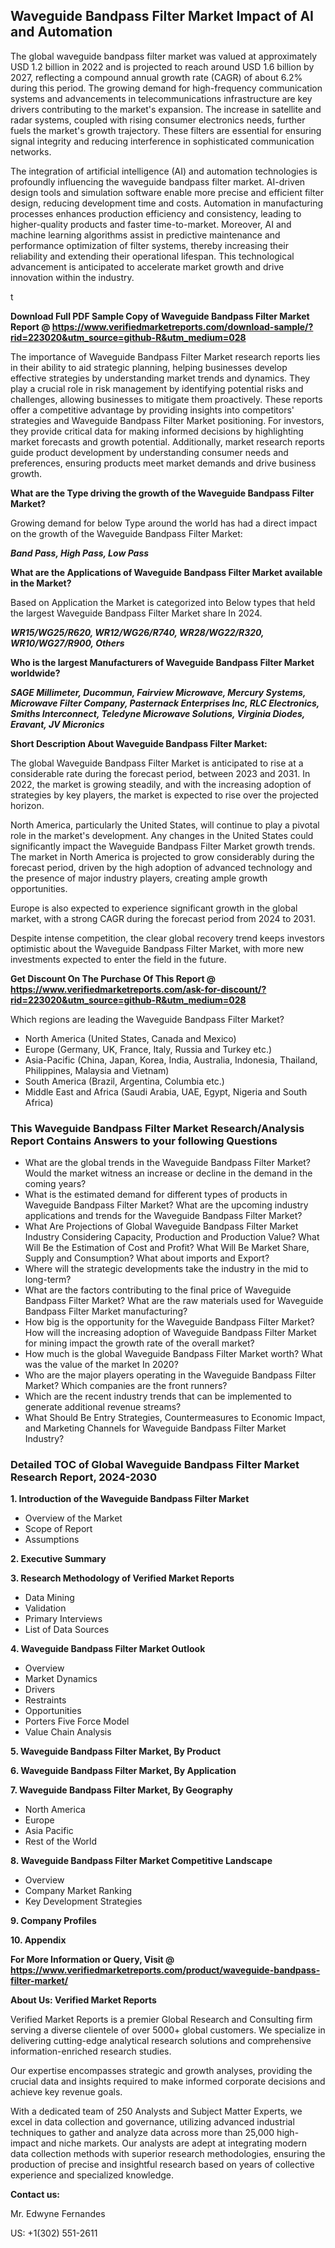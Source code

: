 <h2>Waveguide Bandpass Filter Market Impact of AI and Automation</h2><p>The global waveguide bandpass filter market was valued at approximately USD 1.2 billion in 2022 and is projected to reach around USD 1.6 billion by 2027, reflecting a compound annual growth rate (CAGR) of about 6.2% during this period. The growing demand for high-frequency communication systems and advancements in telecommunications infrastructure are key drivers contributing to the market's expansion. The increase in satellite and radar systems, coupled with rising consumer electronics needs, further fuels the market's growth trajectory. These filters are essential for ensuring signal integrity and reducing interference in sophisticated communication networks.</p><p>The integration of artificial intelligence (AI) and automation technologies is profoundly influencing the waveguide bandpass filter market. AI-driven design tools and simulation software enable more precise and efficient filter design, reducing development time and costs. Automation in manufacturing processes enhances production efficiency and consistency, leading to higher-quality products and faster time-to-market. Moreover, AI and machine learning algorithms assist in predictive maintenance and performance optimization of filter systems, thereby increasing their reliability and extending their operational lifespan. This technological advancement is anticipated to accelerate market growth and drive innovation within the industry.</p>t</p><p id="" class=""><strong>Download Full PDF Sample Copy of Waveguide Bandpass Filter Market Report @ <a href="https://www.verifiedmarketreports.com/download-sample/?rid=223020&utm_source=github-R&utm_medium=028" target="_blank">https://www.verifiedmarketreports.com/download-sample/?rid=223020&utm_source=github-R&utm_medium=028</a></strong></p><p>The importance of&nbsp;Waveguide Bandpass Filter Market research reports lies in their ability to aid strategic planning, helping businesses develop effective strategies by understanding market trends and dynamics. They play a crucial role in risk management by identifying potential risks and challenges, allowing businesses to mitigate them proactively. These reports offer a competitive advantage by providing insights into competitors' strategies and Waveguide Bandpass Filter Market positioning. For investors, they provide critical data for making informed decisions by highlighting market forecasts and growth potential. Additionally, market research reports guide product development by understanding consumer needs and preferences, ensuring products meet market demands and drive business growth.</p><p><strong>What are the&nbsp;Type driving the growth of the Waveguide Bandpass Filter Market?</strong></p><p id="" class="">Growing demand for below Type around the world has had a direct impact on the growth of the Waveguide Bandpass Filter Market:</p><em><strong>Band Pass, High Pass, Low Pass</strong></em></p><strong>What are the&nbsp;Applications&nbsp;of Waveguide Bandpass Filter Market available in the Market?</strong></p><p id="" class="">Based on Application the Market is categorized into Below types that held the largest Waveguide Bandpass Filter Market share In 2024.</p><em><strong>WR15/WG25/R620, WR12/WG26/R740, WR28/WG22/R320, WR10/WG27/R900, Others</strong></em></p><strong>Who is the largest Manufacturers of Waveguide Bandpass Filter Market worldwide?</strong></p><p><em><strong>SAGE Millimeter, Ducommun, Fairview Microwave, Mercury Systems, Microwave Filter Company, Pasternack Enterprises Inc, RLC Electronics, Smiths Interconnect, Teledyne Microwave Solutions, Virginia Diodes, Eravant, JV Micronics</strong></em></p><p id="" class=""><strong>Short Description About Waveguide Bandpass Filter Market:</strong></p><p>The global Waveguide Bandpass Filter Market is anticipated to rise at a considerable rate during the forecast period, between 2023 and 2031. In 2022, the market is growing steadily, and with the increasing adoption of strategies by key players, the market is expected to rise over the projected horizon.</p><p>North America, particularly the United States, will continue to play a pivotal role in the market's development. Any changes in the United States could significantly impact the Waveguide Bandpass Filter Market growth trends. The market in North America is projected to grow considerably during the forecast period, driven by the high adoption of advanced technology and the presence of major industry players, creating ample growth opportunities.</p><p>Europe is also expected to experience significant growth in the global market, with a strong CAGR during the forecast period from 2024 to 2031.</p><p>Despite intense competition, the clear global recovery trend keeps investors optimistic about the Waveguide Bandpass Filter Market, with more new investments expected to enter the field in the future.</p><p id="" class=""><strong>Get Discount On The Purchase Of This Report @ <a href="https://www.verifiedmarketreports.com/ask-for-discount/?rid=223020&utm_source=github-R&utm_medium=028" target="_blank">https://www.verifiedmarketreports.com/ask-for-discount/?rid=223020&utm_source=github-R&utm_medium=028</a></strong></p>Which regions are leading the Waveguide Bandpass Filter Market?</p><ul><li>North America (United States, Canada and Mexico)</li><li>Europe (Germany, UK, France, Italy, Russia and Turkey etc.)</li><li>Asia-Pacific (China, Japan, Korea, India, Australia, Indonesia, Thailand, Philippines, Malaysia and Vietnam)</li><li>South America (Brazil, Argentina, Columbia etc.)</li><li>Middle East and Africa (Saudi Arabia, UAE, Egypt, Nigeria and South Africa)</li></ul><h3 id="" class="">This Waveguide Bandpass Filter Market Research/Analysis Report Contains Answers to your following Questions</h3><ul><li>What are the global trends in the Waveguide Bandpass Filter Market? Would the market witness an increase or decline in the demand in the coming years?</li><li>What is the estimated demand for different types of products in Waveguide Bandpass Filter Market? What are the upcoming industry applications and trends for the Waveguide Bandpass Filter Market?</li><li>What Are Projections of Global Waveguide Bandpass Filter Market Industry Considering Capacity, Production and Production Value? What Will Be the Estimation of Cost and Profit? What Will Be Market Share, Supply and Consumption? What about imports and Export?</li><li>Where will the strategic developments take the industry in the mid to long-term?</li><li>What are the factors contributing to the final price of Waveguide Bandpass Filter Market? What are the raw materials used for Waveguide Bandpass Filter Market manufacturing?</li><li>How big is the opportunity for the Waveguide Bandpass Filter Market? How will the increasing adoption of Waveguide Bandpass Filter Market for mining impact the growth rate of the overall market?</li><li>How much is the global Waveguide Bandpass Filter Market worth? What was the value of the market In 2020?</li><li>Who are the major players operating in the Waveguide Bandpass Filter Market? Which companies are the front runners?</li><li>Which are the recent industry trends that can be implemented to generate additional revenue streams?</li><li>What Should Be Entry Strategies, Countermeasures to Economic Impact, and Marketing Channels for Waveguide Bandpass Filter Market Industry?</li></ul><h3 id="" class="">Detailed TOC of Global Waveguide Bandpass Filter Market Research Report, 2024-2030</h3><p id="" class=""><strong>1. Introduction of the Waveguide Bandpass Filter Market</strong></p><ul><li>Overview of the Market</li><li>Scope of Report</li><li>Assumptions</li></ul><p id="" class=""><strong>2. Executive Summary</strong></p><p id="" class=""><strong>3. Research Methodology of Verified Market Reports</strong></p><ul><li>Data Mining</li><li>Validation</li><li>Primary Interviews</li><li>List of Data Sources</li></ul><p id="" class=""><strong>4. Waveguide Bandpass Filter Market Outlook</strong></p><ul><li>Overview</li><li>Market Dynamics</li><li>Drivers</li><li>Restraints</li><li>Opportunities</li><li>Porters Five Force Model</li><li>Value Chain Analysis</li></ul><p id="" class=""><strong>5. Waveguide Bandpass Filter Market, By Product</strong></p><p id="" class=""><strong>6. Waveguide Bandpass Filter Market, By Application</strong></p><p id="" class=""><strong>7. Waveguide Bandpass Filter Market, By Geography</strong></p><ul><li>North America</li><li>Europe</li><li>Asia Pacific</li><li>Rest of the World</li></ul><p id="" class=""><strong>8. Waveguide Bandpass Filter Market Competitive Landscape</strong></p><ul><li>Overview</li><li>Company Market Ranking</li><li>Key Development Strategies</li></ul><p id="" class=""><strong>9. Company Profiles</strong></p><p id="" class=""><strong>10. Appendix</strong></p><p id="" class=""><strong>For More Information or Query, Visit @ <a href="https://www.verifiedmarketreports.com/product/waveguide-bandpass-filter-market/" target="_blank">https://www.verifiedmarketreports.com/product/waveguide-bandpass-filter-market/</a></strong></p><p id="" class=""><strong>About Us: Verified Market Reports</strong></p><p id="" class="">Verified Market Reports is a premier Global Research and Consulting firm serving a diverse clientele of over 5000+ global customers. We specialize in delivering cutting-edge analytical research solutions and comprehensive information-enriched research studies.</p><p id="" class="">Our expertise encompasses strategic and growth analyses, providing the crucial data and insights required to make informed corporate decisions and achieve key revenue goals.</p><p id="" class="">With a dedicated team of 250 Analysts and Subject Matter Experts, we excel in data collection and governance, utilizing advanced industrial techniques to gather and analyze data across more than 25,000 high-impact and niche markets. Our analysts are adept at integrating modern data collection methods with superior research methodologies, ensuring the production of precise and insightful research based on years of collective experience and specialized knowledge.</p><p id="" class=""><strong>Contact us:</strong></p><p id="" class="">Mr. Edwyne Fernandes</p><p id="" class="">US: +1(302) 551-2611</p>